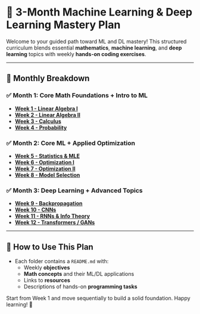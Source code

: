 # 📘 3-Month Machine Learning & Deep Learning Mastery Plan

Welcome to your guided path toward ML and DL mastery! This structured curriculum blends essential **mathematics**, **machine learning**, and **deep learning** topics with weekly **hands-on coding exercises**.

---

## 📅 Monthly Breakdown

### ✅ Month 1: Core Math Foundations + Intro to ML
- **[Week 1 - Linear Algebra I](Month1_Week1_LinearAlgebra1/README.md)**
- **[Week 2 - Linear Algebra II](Month1_Week2_LinearAlgebra2/README.md)**
- **[Week 3 - Calculus](Month1_Week3_Calculus/README.md)**
- **[Week 4 - Probability](Month1_Week4_Probability/README.md)**

### ✅ Month 2: Core ML + Applied Optimization
- **[Week 5 - Statistics & MLE](Month2_Week5_Statistics_MLE/README.md)**
- **[Week 6 - Optimization I](Month2_Week6_Optimization1/README.md)**
- **[Week 7 - Optimization II](Month2_Week7_Optimization2/README.md)**
- **[Week 8 - Model Selection](Month2_Week8_ModelSelection/README.md)**

### ✅ Month 3: Deep Learning + Advanced Topics
- **[Week 9 - Backpropagation](Month3_Week9_Backprop/README.md)**
- **[Week 10 - CNNs](Month3_Week10_CNNs/README.md)**
- **[Week 11 - RNNs & Info Theory](Month3_Week11_RNNs_InformationTheory/README.md)**
- **[Week 12 - Transformers / GANs](Month3_Week12_Transformers_GANs/README.md)**

---

## 🔧 How to Use This Plan

- Each folder contains a `README.md` with:
  - Weekly **objectives**
  - **Math concepts** and their ML/DL applications
  - Links to **resources**
  - Descriptions of hands-on **programming tasks**

Start from Week 1 and move sequentially to build a solid foundation. Happy learning! 🚀
